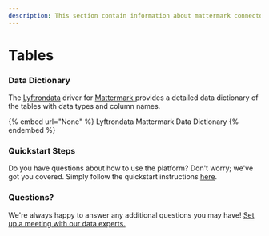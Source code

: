 ```yaml
---
description: This section contain information about mattermark connector tables information
---
```


# Tables

### Data Dictionary

The [Lyftrondata](https://www.lyftrondata.com/) driver for [Mattermark](None/)[ ](https://www.lyftrondata.com/integration/mattermark/)provides a detailed data dictionary of the tables with data types and column names.

{% embed url="None" %}
Lyftrondata Mattermark Data Dictionary
{% endembed %}

### Quickstart Steps

Do you have questions about how to use the platform? Don't worry; we've got you covered. Simply follow the quickstart instructions [here](../README.md).

### Questions? <a href="#questions" id="questions"></a>

We're always happy to answer any additional questions you may have! [Set up a meeting with our data experts.](https://www.lyftrondata.com/book-a-meeting/)

